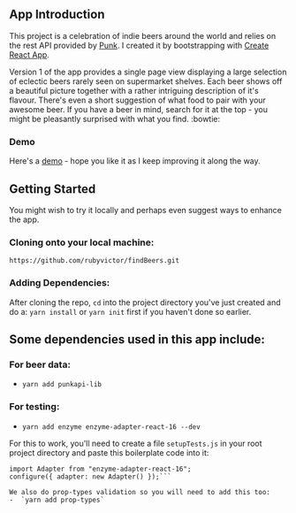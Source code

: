 ## App Introduction

This project is a celebration of indie beers around the world and relies on the rest API provided by [Punk](https://punkapi.com/documentation/v2). I created it by bootstrapping with [Create React App](https://github.com/facebookincubator/create-react-app).

Version 1 of the app provides a single page view displaying a large selection of eclectic beers rarely seen on supermarket shelves. Each beer shows off a beautiful picture together with a rather intriguing description of it's flavour. There's even a short suggestion of what food to pair with your awesome beer. If you have a beer in mind, search for it at the top - you might be pleasantly surprised with what you find. :bowtie:

### Demo

Here's a [demo](http://find-beers.herokuapp.com/) - hope you like it as I keep improving it along the way.

## Getting Started

You might wish to try it locally and perhaps even suggest ways to enhance the app.

### Cloning onto your local machine:

`https://github.com/rubyvictor/findBeers.git`

### Adding Dependencies:

After cloning the repo, `cd` into the project directory you've just created and do a:
`yarn install` or `yarn init` first if you haven't done so earlier.

## Some dependencies used in this app include:

### For beer data:

* `yarn add punkapi-lib`

### For testing:

* `yarn add enzyme enzyme-adapter-react-16 --dev`

For this to work, you'll need to create a file `setupTests.js` in your root project directory and paste this boilerplate code into it:

````import { configure } from "enzyme";
import Adapter from "enzyme-adapter-react-16";
configure({ adapter: new Adapter() });```

We also do prop-types validation so you will need to add this too:
-  `yarn add prop-types`
````
